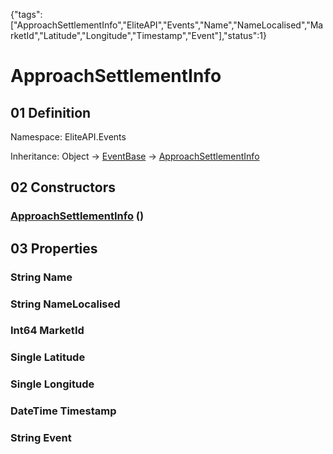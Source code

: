 {"tags":["ApproachSettlementInfo","EliteAPI","Events","Name","NameLocalised","MarketId","Latitude","Longitude","Timestamp","Event"],"status":1}

# ApproachSettlementInfo

## 01 Definition

Namespace: <span class='code'>EliteAPI.Events</span>

Inheritance: <span class='code'>Object</span> → <span class='code'>[EventBase](../../EliteAPI/Events/EventBase.html)</span> → <span class='code'>[ApproachSettlementInfo](../../EliteAPI/Events/ApproachSettlementInfo.html)</span>

## 02 Constructors

### <span class='code'>[ApproachSettlementInfo](../../EliteAPI/Events/ApproachSettlementInfo.html)</span> ()

## 03 Properties

### <span class='code'>String</span> Name

### <span class='code'>String</span> NameLocalised

### <span class='code'>Int64</span> MarketId

### <span class='code'>Single</span> Latitude

### <span class='code'>Single</span> Longitude

### <span class='code'>DateTime</span> Timestamp

### <span class='code'>String</span> Event

